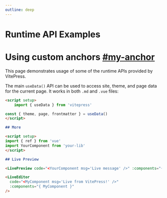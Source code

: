 ```yaml
---
outline: deep
---
```


# Runtime API Examples

# Using custom anchors [#my-anchor](https://thefwa.com/cases/malvahstudio)

This page demonstrates usage of some of the runtime APIs provided by VitePress.

The main `useData()` API can be used to access site, theme, and page data for the current page. It works in both `.md` and `.vue` files:

```md
<script setup>
    import { useData } from 'vitepress'

const { theme, page, frontmatter } = useData()
</script>

## More

<script setup>
import { ref } from 'vue'
import YourComponent from 'your-lib'
</script>

## Live Preview

<LivePreview code="<YourComponent msg='Live message' />" :components="{ YourComponent }" />

<LiveEditor
  code="<MyComponent msg='Live from VitePress!' />"
  :components="{ MyComponent }"
/>
```
